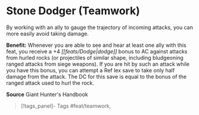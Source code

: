 ﻿---
cssclass: [feats]

---
# Stone Dodger (Teamwork)

By working with an ally to gauge the trajectory of incoming attacks, you can more easily avoid taking damage.

**Benefit:** Whenever you are able to see and hear at least one ally with this feat, you receive a +4 _[[feats/Dodge|dodge]]_ bonus to AC against attacks from hurled rocks (or projectiles of similar shape, including bludgeoning ranged attacks from siege weapons). If you are hit by such an attack while you have this bonus, you can attempt a Ref lex save to take only half damage from the attack. The DC for this save is equal to the bonus of the ranged attack used to hurl the rock.

**Source** Giant Hunter's Handbook
>[!tags_panel]- Tags
> #feat/teamwork, 